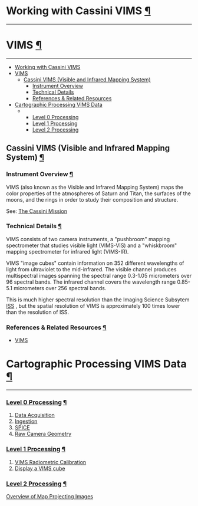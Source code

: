 <div id="main">

<div id="content">

<div class="contextual">

</div>

<div class="wiki wiki-page">

<span id="Working-with-Cassini-VIMS"></span>

# Working with Cassini VIMS [¶](#Working-with-Cassini-VIMS-)

-----

<span id="VIMS"></span>

# VIMS [¶](#VIMS-)

-----

  - [Working with Cassini VIMS](#Working-with-Cassini-VIMS-)
  - [VIMS](#VIMS-)
      - [Cassini VIMS (Visible and Infrared Mapping
        System)](#Cassini-VIMS-Visible-and-Infrared-Mapping-System-)
          - [Instrument Overview](#Instrument-Overview-)
          - [Technical Details](#Technical-Details-)
          - [References & Related
            Resources](#References--Related-Resources-)
  - [Cartographic Processing VIMS
    Data](#Cartographic-Processing-VIMS-Data-)
      -   - [Level 0 Processing](#Level-0-Processing-)
          - [Level 1 Processing](#Level-1-Processing-)
          - [Level 2 Processing](#Level-2-Processing-)

<span id="Cassini-VIMS-Visible-and-Infrared-Mapping-System"></span>

## Cassini VIMS (Visible and Infrared Mapping System) [¶](#Cassini-VIMS-Visible-and-Infrared-Mapping-System-)

<span id="Instrument-Overview"></span>

### Instrument Overview [¶](#Instrument-Overview-)

VIMS (also known as the Visible and Infrared Mapping System) maps the
color properties of the atmospheres of Saturn and Titan, the surfaces of
the moons, and the rings in order to study their composition and
structure.

See: [The Cassini Mission](CSS)

<span id="Technical-Details"></span>

### Technical Details [¶](#Technical-Details-)

VIMS consists of two camera instruments, a "pushbroom" mapping
spectrometer that studies visible light (VIMS-VIS) and a "whiskbroom"
mapping spectrometer for infrared light (VIMS-IR).

VIMS "image cubes" contain information on 352 different wavelengths of
light from ultraviolet to the mid-infrared. The visible channel produces
multispectral images spanning the spectral range 0.3-1.05 micrometers
over 96 spectral bands. The infrared channel covers the wavelength range
0.85-5.1 micrometers over 256 spectral bands.

This is much higher spectral resolution than the Imaging Science
Subsytem [ISS](Working_with_Cassini_ISS_Data) , but the spatial
resolution of VIMS is approximately 100 times lower than the resolution
of ISS.

<span id="References-amp-Related-Resources"></span>

### References & Related Resources [¶](#References--Related-Resources-)

  - [VIMS](CSS)

<span id="Cartographic-Processing-VIMS-Data"></span>

# Cartographic Processing VIMS Data [¶](#Cartographic-Processing-VIMS-Data-)

-----

<span id="Level-0-Processing"></span>

### **[Level 0 Processing](Level0_VIMS)** [¶](#Level-0-Processing-)

1.  [Data Acquisition](Level0_VIMS)
2.  [Ingestion](Level0_VIMS)
3.  [SPICE](Level0_VIMS)
4.  [Raw Camera Geometry](Level0_VIMS)

<span id="Level-1-Processing"></span>

### **[Level 1 Processing](Level1_VIMS)** [¶](#Level-1-Processing-)

1.  [VIMS Radiometric Calibration](Level1_VIMS)
2.  [Display a VIMS cube](Qview_Plot)

<span id="Level-2-Processing"></span>

### **[Level 2 Processing](Level2_VIMS)** [¶](#Level-2-Processing-)

[Overview of Map Projecting Images](Overview_of_Map_Projecting_Images)

</div>

<div style="clear:both;">

</div>

</div>

</div>
